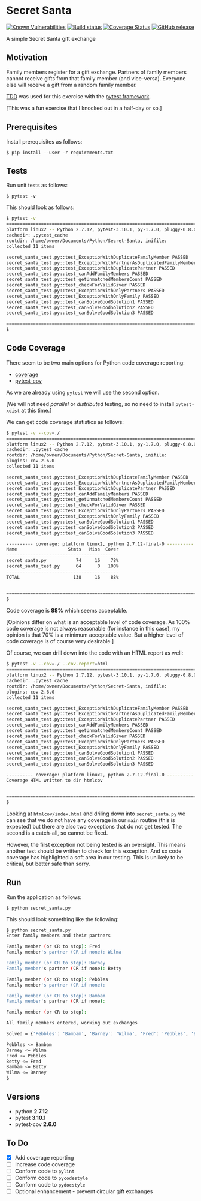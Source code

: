 # Secret Santa

[![Known Vulnerabilities](http://snyk.io/test/github/mramshaw/Secret-Santa/badge.svg?style=plastic&targetFile=requirements.txt)](http://snyk.io/test/github/mramshaw/Secret-Santa?style=plastic&targetFile=requirements.txt)
[![Build status](http://travis-ci.org/mramshaw/Secret-Santa.svg?branch=master)](http://travis-ci.org/mramshaw/Secret-Santa)
[![Coverage Status](http://codecov.io/github/mramshaw/Secret-Santa/coverage.svg?branch=master)](http://codecov.io/github/mramshaw/Secret-Santa?branch=master)
[![GitHub release](http://img.shields.io/github/release/mramshaw/Secret-Santa.svg?style=flat-square)](http://github.com/mramshaw/Secret-Santa/releases)

A simple Secret Santa gift exchange

## Motivation

Family members register for a gift exchange. Partners of family members cannot
receive gifts from that family member (and vice-versa). Everyone else will
receive a gift from a random family member.

[TDD](http://en.wikipedia.org/wiki/Test-driven_development) was used for this exercise
 with the [pytest framework](http://docs.pytest.org/en/latest/).

[This was a fun exercise that I knocked out in a half-day or so.]

## Prerequisites

Install prerequisites as follows:

    $ pip install --user -r requirements.txt

## Tests

Run unit tests as follows:

    $ pytest -v

This should look as follows:

```bash
$ pytest -v
==================================================================================================================== test session starts =====================================================================================================================
platform linux2 -- Python 2.7.12, pytest-3.10.1, py-1.7.0, pluggy-0.8.0 -- /usr/bin/python
cachedir: .pytest_cache
rootdir: /home/owner/Documents/Python/Secret-Santa, inifile:
collected 11 items

secret_santa_test.py::test_ExceptionWithDuplicateFamilyMember PASSED                                                                                                                                                                                   [  9%]
secret_santa_test.py::test_ExceptionWithPartnerAsDuplicatedFamilyMember PASSED                                                                                                                                                                         [ 18%]
secret_santa_test.py::test_ExceptionWithDuplicatePartner PASSED                                                                                                                                                                                        [ 27%]
secret_santa_test.py::test_canAddFamilyMembers PASSED                                                                                                                                                                                                  [ 36%]
secret_santa_test.py::test_getUnmatchedMembersCount PASSED                                                                                                                                                                                             [ 45%]
secret_santa_test.py::test_checkForValidGiver PASSED                                                                                                                                                                                                   [ 54%]
secret_santa_test.py::test_ExceptionWithOnlyPartners PASSED                                                                                                                                                                                            [ 63%]
secret_santa_test.py::test_ExceptionWithOnlyFamily PASSED                                                                                                                                                                                              [ 72%]
secret_santa_test.py::test_canSolveGoodSolution1 PASSED                                                                                                                                                                                                [ 81%]
secret_santa_test.py::test_canSolveGoodSolution2 PASSED                                                                                                                                                                                                [ 90%]
secret_santa_test.py::test_canSolveGoodSolution3 PASSED                                                                                                                                                                                                [100%]

================================================================================================================= 11 passed in 0.09 seconds ==================================================================================================================
$
```

## Code Coverage

There seem to be two main options for Python code coverage reporting:

* [coverage](http://pypi.org/project/coverage/)
* [pytest-cov](http://pytest-cov.readthedocs.io/en/latest/readme.html)

As we are already using `pytest` we will use the second option.

[We will not need _parallel_ or _distributed_ testing, so no need to install `pytest-xdist` at this time.]

We can get code coverage statistics as follows:

```bash
$ pytest -v --cov=./
==================================================================================================================== test session starts =====================================================================================================================
platform linux2 -- Python 2.7.12, pytest-3.10.1, py-1.7.0, pluggy-0.8.0 -- /usr/bin/python
cachedir: .pytest_cache
rootdir: /home/owner/Documents/Python/Secret-Santa, inifile:
plugins: cov-2.6.0
collected 11 items

secret_santa_test.py::test_ExceptionWithDuplicateFamilyMember PASSED                                                                                                                                                                                   [  9%]
secret_santa_test.py::test_ExceptionWithPartnerAsDuplicatedFamilyMember PASSED                                                                                                                                                                         [ 18%]
secret_santa_test.py::test_ExceptionWithDuplicatePartner PASSED                                                                                                                                                                                        [ 27%]
secret_santa_test.py::test_canAddFamilyMembers PASSED                                                                                                                                                                                                  [ 36%]
secret_santa_test.py::test_getUnmatchedMembersCount PASSED                                                                                                                                                                                             [ 45%]
secret_santa_test.py::test_checkForValidGiver PASSED                                                                                                                                                                                                   [ 54%]
secret_santa_test.py::test_ExceptionWithOnlyPartners PASSED                                                                                                                                                                                            [ 63%]
secret_santa_test.py::test_ExceptionWithOnlyFamily PASSED                                                                                                                                                                                              [ 72%]
secret_santa_test.py::test_canSolveGoodSolution1 PASSED                                                                                                                                                                                                [ 81%]
secret_santa_test.py::test_canSolveGoodSolution2 PASSED                                                                                                                                                                                                [ 90%]
secret_santa_test.py::test_canSolveGoodSolution3 PASSED                                                                                                                                                                                                [100%]

---------- coverage: platform linux2, python 2.7.12-final-0 ----------
Name                   Stmts   Miss  Cover
------------------------------------------
secret_santa.py           74     16    78%
secret_santa_test.py      64      0   100%
------------------------------------------
TOTAL                    138     16    88%


================================================================================================================= 11 passed in 0.10 seconds ==================================================================================================================
$
```

Code coverage is __88%__ which seems acceptable.

[Opinions differ on what is an acceptable level of code coverage.
As 100% code coverage is not always reasonable (for instance in this
case), my opinion is that 70% is a minimum acceptable value. But a
higher level of code coverage is of course very desirable.]

Of course, we can drill down into the code with an HTML report as well:

```bash
$ pytest -v --cov=./ --cov-report=html
==================================================================================================================== test session starts =====================================================================================================================
platform linux2 -- Python 2.7.12, pytest-3.10.1, py-1.7.0, pluggy-0.8.0 -- /usr/bin/python
cachedir: .pytest_cache
rootdir: /home/owner/Documents/Python/Secret-Santa, inifile:
plugins: cov-2.6.0
collected 11 items

secret_santa_test.py::test_ExceptionWithDuplicateFamilyMember PASSED                                                                                                                                                                                   [  9%]
secret_santa_test.py::test_ExceptionWithPartnerAsDuplicatedFamilyMember PASSED                                                                                                                                                                         [ 18%]
secret_santa_test.py::test_ExceptionWithDuplicatePartner PASSED                                                                                                                                                                                        [ 27%]
secret_santa_test.py::test_canAddFamilyMembers PASSED                                                                                                                                                                                                  [ 36%]
secret_santa_test.py::test_getUnmatchedMembersCount PASSED                                                                                                                                                                                             [ 45%]
secret_santa_test.py::test_checkForValidGiver PASSED                                                                                                                                                                                                   [ 54%]
secret_santa_test.py::test_ExceptionWithOnlyPartners PASSED                                                                                                                                                                                            [ 63%]
secret_santa_test.py::test_ExceptionWithOnlyFamily PASSED                                                                                                                                                                                              [ 72%]
secret_santa_test.py::test_canSolveGoodSolution1 PASSED                                                                                                                                                                                                [ 81%]
secret_santa_test.py::test_canSolveGoodSolution2 PASSED                                                                                                                                                                                                [ 90%]
secret_santa_test.py::test_canSolveGoodSolution3 PASSED                                                                                                                                                                                                [100%]

---------- coverage: platform linux2, python 2.7.12-final-0 ----------
Coverage HTML written to dir htmlcov


================================================================================================================= 11 passed in 0.09 seconds ==================================================================================================================
$
```

Looking at `htmlcov/index.html` and driling down into `secret_santa.py` we can see that
we do not have any coverage in our `main` routine (this is expected) but there are also
two exceptions that do not get tested. The second is a catch-all, so cannot be fixed.

However, the first exception not being tested is an oversight. This means another test
should be written to check for this exception. And so code coverage has highlighted a
soft area in our testing. This is unlikely to be critical, but better safe than sorry.

## Run

Run the application as follows:

    $ python secret_santa.py

This should look something like the following:

```bash
$ python secret_santa.py
Enter family members and their partners

Family member (or CR to stop): Fred
Family member's partner (CR if none): Wilma

Family member (or CR to stop): Barney
Family member's partner (CR if none): Betty

Family member (or CR to stop): Pebbles
Family member's partner (CR if none): 

Family member (or CR to stop): Bambam
Family member's partner (CR if none): 

Family member (or CR to stop): 

All family members entered, working out exchanges

Solved = {'Pebbles': 'Bambam', 'Barney': 'Wilma', 'Fred': 'Pebbles', 'Betty': 'Fred', 'Bambam': 'Betty', 'Wilma': 'Barney'} 

Pebbles <= Bambam
Barney <= Wilma
Fred <= Pebbles
Betty <= Fred
Bambam <= Betty
Wilma <= Barney
$
```

## Versions

* python __2.7.12__
* pytest __3.10.1__
* pytest-cov __2.6.0__

## To Do

- [x] Add coverage reporting
- [ ] Increase code coverage
- [ ] Conform code to `pylint`
- [ ] Conform code to `pycodestyle`
- [ ] Conform code to `pydocstyle`
- [ ] Optional enhancement - prevent circular gift exchanges

